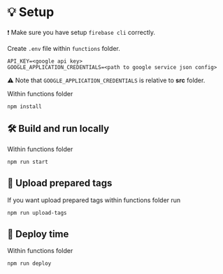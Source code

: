 # :bulb: Setup

:exclamation: Make sure you have setup `firebase cli` correctly. 

Create `.env` file within `functions` folder.

```
API_KEY=<google api key>
GOOGLE_APPLICATION_CREDENTIALS=<path to google service json config>
```

:warning: Note that `GOOGLE_APPLICATION_CREDENTIALS` is relative to **src** folder.

Within functions folder
```
npm install
```

## :hammer_and_wrench: Build and run locally

Within functions folder

```
npm run start
```

## :bookmark: Upload prepared tags 
If you want upload prepared tags within functions folder run
```
npm run upload-tags
```

## :rocket: Deploy time
Within functions folder

```
npm run deploy
```